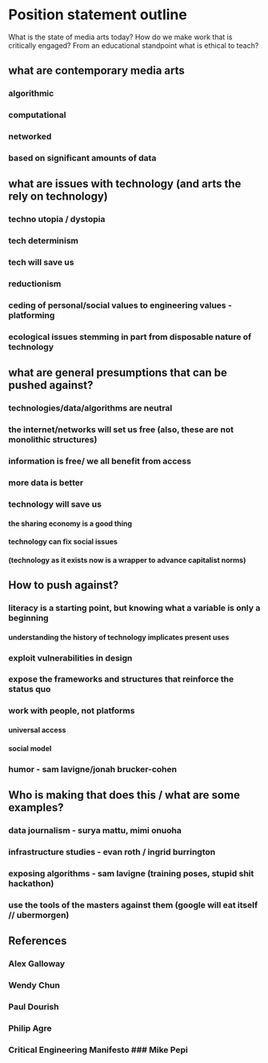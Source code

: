 # Position statement outline 

What is the state of media arts today? How do we make work that is critically engaged? From an educational standpoint what is ethical to teach?

## what are contemporary media arts
### algorithmic
### computational
### networked
### based on significant amounts of data

## what are issues with technology (and arts the rely on technology)
### techno utopia / dystopia
### tech determinism
### tech will save us
### reductionism
### ceding of personal/social values to engineering values - platforming
### ecological issues stemming in part from disposable nature of technology

## what are general presumptions that can be pushed against?
### technologies/data/algorithms are neutral
### the internet/networks will set us free (also, these are not monolithic structures)
### information is free/ we all benefit from access
### more data is better
### technology will save us
#### the sharing economy is a good thing
#### technology can fix social issues
#### (technology as it exists now is a wrapper to advance capitalist norms)

## How to push against?
### literacy is a starting point, but knowing what a variable is only a beginning  
#### understanding the history of technology implicates present uses
### exploit vulnerabilities in design
### expose the frameworks and structures that reinforce the status quo
### work with people, not platforms
#### universal access
#### social model
### humor - sam lavigne/jonah brucker-cohen

## Who is making that does this / what are some examples?
### data journalism - surya mattu, mimi onuoha
### infrastructure studies - evan roth / ingrid burrington
### exposing algorithms - sam lavigne (training poses, stupid shit hackathon)
### use the tools of the masters against them (google will eat itself // ubermorgen)
	
## References
### Alex Galloway
### Wendy Chun
### Paul Dourish
### Philip Agre
### Critical Engineering Manifesto ### Mike Pepi
